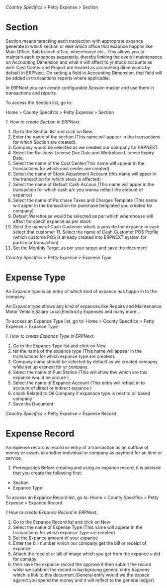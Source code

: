 *Country Specifics* > Petty Expense > Section
# Section

Section means taracking each tranjection with approprate expance generate in which section or else which office that exapnce happns like Main Office, Sab branch office, wherehouse etc..
This allows you to maintain each expances separately, thereby limiting the overall maintenance on Accounting Dimension and what it will affect to yr stock accounts as well.
Cost Center and Project are treated as accounting dimensions by default in ERPNext. On setting a field in Accounting Dimension, that field will be added in transactions reports where applicable.

In ERPNext you can create configurable *Session* master and use them in transactions and reports.

To access the Section list, go to:

Home > County Specifics > Petty Expense > Section

*1. How to create Section in ERPNext.*

1. Go to the Section list and click on New.
2. Enter the name of the section (This name will appear in the transactions for which Section are created).
3. Company would be selected as we created our company for ERPNEXT.
4. Select the Business License Due Date and Workplace License Expiry Date.
5. Select the name of the Cost Center(This name will appear in the transactions for which cost center are created).
6. Select the name of Stock Adjustment Account (this name will apper in the transaction for which stock is affected)
7. Select the name of Default Cash Accoun (This name will apper in the transaction for which cash a/c you wanna reflact the amount of expance)
8. Select the name of Purchase Taxes and Charges Template (This name will apper in the transaction for puechase templated you created for company)
9. Default Warehouse would be selected as per which wherehouse will affect for specif expance as per stock 
10. Selct the name of Cash Customer which is provide the expance in cash select that customer 11. Select the name of Cash Customer POS Profile (which custome POS is already created into ERPNEXT system for particular transaction)
11. Set the Monthly Target as per your target and save the document



*Country Specifics* > Petty Expense > Expense Type
# Expense Type

An Expance type is an entry of which kind of expance has happn in to the company.

An Expance type shows any kind of expances like Repairs and Maintenance Motor Vehicle,Salary Local,Electricity Expenses and many more...

To access an Expance Type list, go to:
Home > County Specifics > Petty Expense > Expance Type

*1. How to create Expance Type in ERPNext.*

1. Go to the Expance Type list and click on New.
2. ter the name of the expance type (This name will appear in the transactions for which expance type are created).
3. Company name should be selected by default as we created comapny while set up erpnext for yr company.
4. Select the name of Fuel Station (This will show thw which are this expance would be accure )
5. Select the name of Expance Account (This entry will reflact in to account of direct or indirect expance )
6. check  Related to Oil Company if expanace type is relat to oil based company 
7. Save the Document

*Country Specifics* > Petty Expense > Expense Record

# Expense Record

 An expense record is record or entry of a transaction  as an outflow of money or assets to another individual or company as payment for an item or service.
 
 1. Prerequisites 
Before creating and using an expance record, it is advised that you create the following first:

- Section 
- Expance Type

To access an Expance Record list, go to:
Home > County Specifics > Petty Expense > Expance Record

*1 How to create Expance Record in ERPNext.*

1. Go to the Expance Record list and click on New
2. Select the name of Expense Type (This name will appear in the transactions for which expance Type are created)
3. Set the Expance amount of your expance
4. Enter the bill number which our company get the bill or receipt of expance
5. Attach the receipt or bill of image which you get from the expance u did for comapy
6. then save the expance record the approve it then submit the record while we subbmit the record in backgroung general entry happens which is link to this document.(General entry would we the expace against you spend the money and it will reflect to the general ledger)




